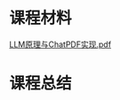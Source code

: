 # 课程材料
[LLM原理与ChatPDF实现.pdf](https://github.com/user-attachments/files/17088383/LLM.ChatPDF.pdf)

# 课程总结
## 
